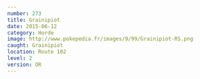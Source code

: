 ```yaml
---
number: 273
title: Grainipiot
date: 2015-06-12
category: Horde
image: http://www.pokepedia.fr/images/9/99/Grainipiot-RS.png
caught: Grainipiot
location: Route 102
level: 2
version: OR
---
```

